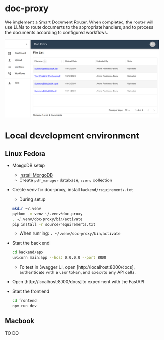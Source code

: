 # doc-proxy

We implement a Smart Document Router. When completed, the router will use LLMs to route documents to the appropriate handlers, and to process the documents according to configured workflows.

![Smart Document Router](./assets/file_list.png)

# Local development environment

## Linux Fedora
* MongoDB setup
  * [Install MongoDB](https://medium.com/@nkav2447/how-to-download-and-install-mongodb-on-fedora-40-2db148a7c2f0)
  * Create `pdf_manager` database, `users` collection
* Create venv for doc-proxy, install `backend/requirements.txt`
  * During setup
  ```bash
  mkdir ~/.venv
  python -m venv ~/.venv/doc-proxy
  . ~/.venv/doc-proxy/bin/activate
  pip install -r source/requirements.txt
  ```
  * When running: `. ~/.venv/doc-proxy/bin/activate`

* Start the back end
  ```bash
  cd backend/app
  uvicorn main:app --host 0.0.0.0 --port 8000
  ```
  * To test in Swagger UI, open [http://localhost:8000/docs], authenticate with a user token, and execute any API calls.
* Open [http://localhost:8000/docs] to experiment with the FastAPI
* Start the front end
  ```bash
  cd frontend
  npm run dev
  ```

## Macbook
TO DO